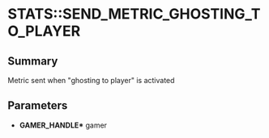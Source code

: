 # STATS::SEND_METRIC_GHOSTING_TO_PLAYER

## Summary
Metric sent when "ghosting to player" is activated

## Parameters
* **GAMER_HANDLE\*** gamer